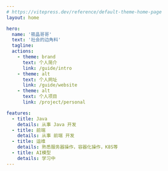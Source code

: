 ```yaml
---
# https://vitepress.dev/reference/default-theme-home-page
layout: home

hero:
  name: '筱晶哥哥'
  text: '社会的边角料'
  tagline:
  actions:
    - theme: brand
      text: 个人简介
      link: /guide/intro
    - theme: alt
      text: 个人网址
      link: /guide/website
    - theme: alt
      text: 个人项目
      link: /project/personal

features:
  - title: Java
    details: 从事 Java 开发
  - title: 前端
    details: 从事 前端 开发
  - title: 运维
    details: 熟悉服务器操作，容器化操作，K8S等
  - title: AI模型
    details: 学习中
---
```

